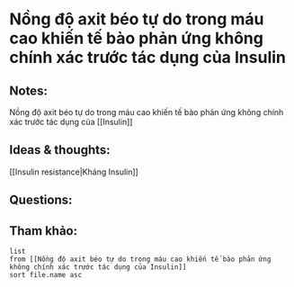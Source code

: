 # Nồng độ axit béo tự do trong máu cao khiến tế bào phản ứng không chính xác trước tác dụng của Insulin

## Notes:
Nồng độ axit béo tự do trong máu cao khiến tế bào phản ứng không chính xác trước tác dụng của [[Insulin]]

## Ideas & thoughts:
[[Insulin resistance|Kháng Insulin]]

## Questions:


## Tham khảo:
```dataview
list
from [[Nồng độ axit béo tự do trong máu cao khiến tế bào phản ứng không chính xác trước tác dụng của Insulin]]
sort file.name asc
```